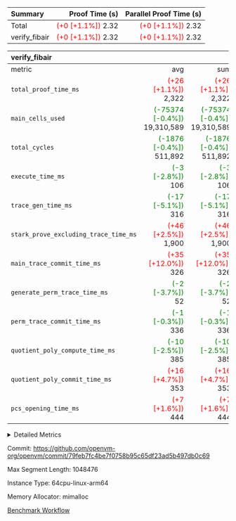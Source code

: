 | Summary | Proof Time (s) | Parallel Proof Time (s) |
|:---|---:|---:|
| Total | <span style='color: red'>(+0 [+1.1%])</span> 2.32 | <span style='color: red'>(+0 [+1.1%])</span> 2.32 |
| verify_fibair | <span style='color: red'>(+0 [+1.1%])</span> 2.32 | <span style='color: red'>(+0 [+1.1%])</span> 2.32 |


| verify_fibair |||||
|:---|---:|---:|---:|---:|
|metric|avg|sum|max|min|
| `total_proof_time_ms ` | <span style='color: red'>(+26 [+1.1%])</span> 2,322 | <span style='color: red'>(+26 [+1.1%])</span> 2,322 | <span style='color: red'>(+26 [+1.1%])</span> 2,322 | <span style='color: red'>(+26 [+1.1%])</span> 2,322 |
| `main_cells_used     ` | <span style='color: green'>(-75374 [-0.4%])</span> 19,310,589 | <span style='color: green'>(-75374 [-0.4%])</span> 19,310,589 | <span style='color: green'>(-75374 [-0.4%])</span> 19,310,589 | <span style='color: green'>(-75374 [-0.4%])</span> 19,310,589 |
| `total_cycles        ` | <span style='color: green'>(-1876 [-0.4%])</span> 511,892 | <span style='color: green'>(-1876 [-0.4%])</span> 511,892 | <span style='color: green'>(-1876 [-0.4%])</span> 511,892 | <span style='color: green'>(-1876 [-0.4%])</span> 511,892 |
| `execute_time_ms     ` | <span style='color: green'>(-3 [-2.8%])</span> 106 | <span style='color: green'>(-3 [-2.8%])</span> 106 | <span style='color: green'>(-3 [-2.8%])</span> 106 | <span style='color: green'>(-3 [-2.8%])</span> 106 |
| `trace_gen_time_ms   ` | <span style='color: green'>(-17 [-5.1%])</span> 316 | <span style='color: green'>(-17 [-5.1%])</span> 316 | <span style='color: green'>(-17 [-5.1%])</span> 316 | <span style='color: green'>(-17 [-5.1%])</span> 316 |
| `stark_prove_excluding_trace_time_ms` | <span style='color: red'>(+46 [+2.5%])</span> 1,900 | <span style='color: red'>(+46 [+2.5%])</span> 1,900 | <span style='color: red'>(+46 [+2.5%])</span> 1,900 | <span style='color: red'>(+46 [+2.5%])</span> 1,900 |
| `main_trace_commit_time_ms` | <span style='color: red'>(+35 [+12.0%])</span> 326 | <span style='color: red'>(+35 [+12.0%])</span> 326 | <span style='color: red'>(+35 [+12.0%])</span> 326 | <span style='color: red'>(+35 [+12.0%])</span> 326 |
| `generate_perm_trace_time_ms` | <span style='color: green'>(-2 [-3.7%])</span> 52 | <span style='color: green'>(-2 [-3.7%])</span> 52 | <span style='color: green'>(-2 [-3.7%])</span> 52 | <span style='color: green'>(-2 [-3.7%])</span> 52 |
| `perm_trace_commit_time_ms` | <span style='color: green'>(-1 [-0.3%])</span> 336 | <span style='color: green'>(-1 [-0.3%])</span> 336 | <span style='color: green'>(-1 [-0.3%])</span> 336 | <span style='color: green'>(-1 [-0.3%])</span> 336 |
| `quotient_poly_compute_time_ms` | <span style='color: green'>(-10 [-2.5%])</span> 385 | <span style='color: green'>(-10 [-2.5%])</span> 385 | <span style='color: green'>(-10 [-2.5%])</span> 385 | <span style='color: green'>(-10 [-2.5%])</span> 385 |
| `quotient_poly_commit_time_ms` | <span style='color: red'>(+16 [+4.7%])</span> 353 | <span style='color: red'>(+16 [+4.7%])</span> 353 | <span style='color: red'>(+16 [+4.7%])</span> 353 | <span style='color: red'>(+16 [+4.7%])</span> 353 |
| `pcs_opening_time_ms ` | <span style='color: red'>(+7 [+1.6%])</span> 444 | <span style='color: red'>(+7 [+1.6%])</span> 444 | <span style='color: red'>(+7 [+1.6%])</span> 444 | <span style='color: red'>(+7 [+1.6%])</span> 444 |



<details>
<summary>Detailed Metrics</summary>

|  | verify_program_compile_ms | total_cells | stark_prove_excluding_trace_time_ms | quotient_poly_compute_time_ms | quotient_poly_commit_time_ms | perm_trace_commit_time_ms | pcs_opening_time_ms | main_trace_commit_time_ms |
| --- | --- | --- | --- | --- | --- | --- | --- |
|  | 3 | 65,536 | 67 | 3 | 13 | 0 | 32 | 17 | 

| air_name | rows | quotient_deg | main_cols | interactions | constraints | cells |
| --- | --- | --- | --- | --- | --- | --- |
| AccessAdapterAir<2> |  | 4 |  | 5 | 12 |  | 
| AccessAdapterAir<4> |  | 4 |  | 5 | 12 |  | 
| AccessAdapterAir<8> |  | 4 |  | 5 | 12 |  | 
| FibonacciAir | 32,768 | 1 | 2 |  | 5 | 65,536 | 
| FriReducedOpeningAir |  | 4 |  | 35 | 59 |  | 
| NativePoseidon2Air<BabyBearParameters>, 1> |  | 4 |  | 176 | 590 |  | 
| PhantomAir |  | 4 |  | 3 | 4 |  | 
| ProgramAir |  | 1 |  | 1 | 4 |  | 
| VariableRangeCheckerAir |  | 1 |  | 1 | 4 |  | 
| VmAirWrapper<BranchNativeAdapterAir, BranchEqualCoreAir<1> |  | 2 |  | 11 | 23 |  | 
| VmAirWrapper<JalNativeAdapterAir, JalCoreAir> |  | 4 |  | 7 | 6 |  | 
| VmAirWrapper<NativeAdapterAir<2, 0>, PublicValuesCoreAir> |  | 4 |  | 11 | 22 |  | 
| VmAirWrapper<NativeAdapterAir<2, 1>, FieldArithmeticCoreAir> |  | 4 |  | 15 | 23 |  | 
| VmAirWrapper<NativeLoadStoreAdapterAir<1>, NativeLoadStoreCoreAir<1> |  | 4 |  | 15 | 20 |  | 
| VmAirWrapper<NativeLoadStoreAdapterAir<4>, NativeLoadStoreCoreAir<4> |  | 4 |  | 15 | 20 |  | 
| VmAirWrapper<NativeVectorizedAdapterAir<4>, FieldExtensionCoreAir> |  | 4 |  | 15 | 23 |  | 
| VmConnectorAir |  | 4 |  | 3 | 8 |  | 
| VolatileBoundaryAir |  | 4 |  | 4 | 16 |  | 

| group | trace_gen_time_ms | total_proof_time_ms | total_cycles | total_cells | stark_prove_excluding_trace_time_ms | quotient_poly_compute_time_ms | quotient_poly_commit_time_ms | perm_trace_commit_time_ms | pcs_opening_time_ms | main_trace_commit_time_ms | main_cells_used | generate_perm_trace_time_ms | execute_time_ms |
| --- | --- | --- | --- | --- | --- | --- | --- | --- | --- | --- | --- | --- | --- |
| verify_fibair | 316 | 2,322 | 511,892 | 50,178,200 | 1,900 | 385 | 353 | 336 | 444 | 326 | 19,310,589 | 52 | 106 | 

| group | air_name | rows | prep_cols | perm_cols | main_cols | cells |
| --- | --- | --- | --- | --- | --- | --- |
| verify_fibair | AccessAdapterAir<2> | 65,536 |  | 16 | 11 | 1,769,472 | 
| verify_fibair | AccessAdapterAir<4> | 32,768 |  | 16 | 13 | 950,272 | 
| verify_fibair | AccessAdapterAir<8> | 128 |  | 16 | 17 | 4,224 | 
| verify_fibair | FriReducedOpeningAir | 512 |  | 76 | 64 | 71,680 | 
| verify_fibair | NativePoseidon2Air<BabyBearParameters>, 1> | 16,384 |  | 356 | 399 | 12,369,920 | 
| verify_fibair | PhantomAir | 16,384 |  | 8 | 6 | 229,376 | 
| verify_fibair | ProgramAir | 8,192 |  | 8 | 10 | 147,456 | 
| verify_fibair | VariableRangeCheckerAir | 262,144 | 2 | 8 | 1 | 2,359,296 | 
| verify_fibair | VmAirWrapper<BranchNativeAdapterAir, BranchEqualCoreAir<1> | 131,072 |  | 28 | 23 | 6,684,672 | 
| verify_fibair | VmAirWrapper<JalNativeAdapterAir, JalCoreAir> | 16,384 |  | 12 | 10 | 360,448 | 
| verify_fibair | VmAirWrapper<NativeAdapterAir<2, 1>, FieldArithmeticCoreAir> | 262,144 |  | 20 | 30 | 13,107,200 | 
| verify_fibair | VmAirWrapper<NativeLoadStoreAdapterAir<1>, NativeLoadStoreCoreAir<1> | 131,072 |  | 36 | 25 | 7,995,392 | 
| verify_fibair | VmAirWrapper<NativeLoadStoreAdapterAir<4>, NativeLoadStoreCoreAir<4> | 16,384 |  | 36 | 34 | 1,146,880 | 
| verify_fibair | VmAirWrapper<NativeVectorizedAdapterAir<4>, FieldExtensionCoreAir> | 8,192 |  | 20 | 40 | 491,520 | 
| verify_fibair | VmConnectorAir | 2 | 1 | 8 | 4 | 24 | 
| verify_fibair | VolatileBoundaryAir | 131,072 |  | 8 | 11 | 2,490,368 | 

</details>


Commit: https://github.com/openvm-org/openvm/commit/79feb7fc4be7f0758b95c65df23ad5b497db0c69

Max Segment Length: 1048476

Instance Type: 64cpu-linux-arm64

Memory Allocator: mimalloc

[Benchmark Workflow](https://github.com/openvm-org/openvm/actions/runs/12918877374)

